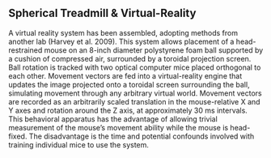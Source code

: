 ## Spherical Treadmill & Virtual-Reality
<!-- ![](media/image7.jpeg){width="1.5in" height="2.485615704286964in"} -->

A virtual reality system has been assembled, adopting methods from another lab (Harvey et al. 2009). This system allows
placement of a head-restrained mouse on an 8-inch diameter polystyrene foam ball supported by a cushion of compressed
air, surrounded by a toroidal projection screen. Ball rotation is tracked with two optical computer mice placed
orthogonal to each other. Movement vectors are fed into a virtual-reality engine that updates the image projected onto a
toroidal screen surrounding the ball, simulating movement through any arbitrary virtual world. Movement vectors are
recorded as an arbitrarily scaled translation in the mouse-relative X and Y axes and rotation around the Z axis, at
approximately 30 ms intervals. This behavioral apparatus has the advantage of allowing trivial measurement of the
mouse’s movement ability while the mouse is head-fixed. The disadvantage is the time and potential confounds involved
with training individual mice to use the system.
